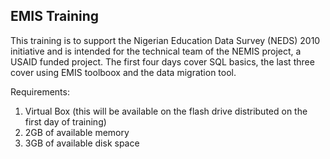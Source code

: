 EMIS Training
---------------
This training is to support the Nigerian Education Data Survey (NEDS) 2010 initiative and is intended for the technical team of the NEMIS project, a USAID funded project.  The first four days cover SQL basics, the last three cover using EMIS toolboox and the data migration tool.


Requirements:

1. Virtual Box (this will be available on the flash drive distributed on the first day of training)
2. 2GB of available memory
3. 3GB of available  disk space